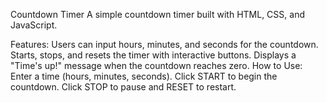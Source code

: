 Countdown Timer
A simple countdown timer built with HTML, CSS, and JavaScript.

Features:
Users can input hours, minutes, and seconds for the countdown.
Starts, stops, and resets the timer with interactive buttons.
Displays a "Time's up!" message when the countdown reaches zero.
How to Use:
Enter a time (hours, minutes, seconds).
Click START to begin the countdown.
Click STOP to pause and RESET to restart.
